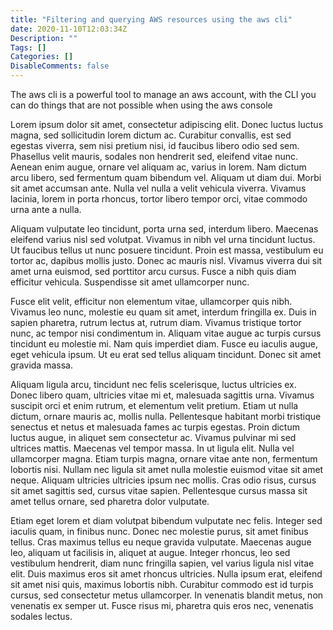 ```yaml
---
title: "Filtering and querying AWS resources using the aws cli"
date: 2020-11-10T12:03:34Z
Description: ""
Tags: []
Categories: []
DisableComments: false
---
```

The aws cli is a powerful tool to manage an aws account, with the CLI you can do things that are not possible when using the aws console


Lorem ipsum dolor sit amet, consectetur adipiscing elit. Donec luctus luctus magna, sed sollicitudin lorem dictum ac. Curabitur convallis, est sed egestas viverra, sem nisi pretium nisi, id faucibus libero odio sed sem. Phasellus velit mauris, sodales non hendrerit sed, eleifend vitae nunc. Aenean enim augue, ornare vel aliquam ac, varius in lorem. Nam dictum arcu libero, sed fermentum quam bibendum vel. Aliquam ut diam dui. Morbi sit amet accumsan ante. Nulla vel nulla a velit vehicula viverra. Vivamus lacinia, lorem in porta rhoncus, tortor libero tempor orci, vitae commodo urna ante a nulla.

Aliquam vulputate leo tincidunt, porta urna sed, interdum libero. Maecenas eleifend varius nisl sed volutpat. Vivamus in nibh vel urna tincidunt luctus. Ut faucibus tellus ut nunc posuere tincidunt. Proin est massa, vestibulum eu tortor ac, dapibus mollis justo. Donec ac mauris nisl. Vivamus viverra dui sit amet urna euismod, sed porttitor arcu cursus. Fusce a nibh quis diam efficitur vehicula. Suspendisse sit amet ullamcorper nunc.

Fusce elit velit, efficitur non elementum vitae, ullamcorper quis nibh. Vivamus leo nunc, molestie eu quam sit amet, interdum fringilla ex. Duis in sapien pharetra, rutrum lectus at, rutrum diam. Vivamus tristique tortor nunc, ac tempor nisi condimentum in. Aliquam vitae augue ac turpis cursus tincidunt eu molestie mi. Nam quis imperdiet diam. Fusce eu iaculis augue, eget vehicula ipsum. Ut eu erat sed tellus aliquam tincidunt. Donec sit amet gravida massa.

Aliquam ligula arcu, tincidunt nec felis scelerisque, luctus ultricies ex. Donec libero quam, ultricies vitae mi et, malesuada sagittis urna. Vivamus suscipit orci et enim rutrum, et elementum velit pretium. Etiam ut nulla dictum, ornare mauris ac, mollis nulla. Pellentesque habitant morbi tristique senectus et netus et malesuada fames ac turpis egestas. Proin dictum luctus augue, in aliquet sem consectetur ac. Vivamus pulvinar mi sed ultrices mattis. Maecenas vel tempor massa. In ut ligula elit. Nulla vel ullamcorper magna. Etiam turpis magna, ornare vitae ante non, fermentum lobortis nisi. Nullam nec ligula sit amet nulla molestie euismod vitae sit amet neque. Aliquam ultricies ultricies ipsum nec mollis. Cras odio risus, cursus sit amet sagittis sed, cursus vitae sapien. Pellentesque cursus massa sit amet tellus ornare, sed pharetra dolor vulputate.

Etiam eget lorem et diam volutpat bibendum vulputate nec felis. Integer sed iaculis quam, in finibus nunc. Donec nec molestie purus, sit amet finibus tellus. Cras maximus tellus eu neque gravida vulputate. Maecenas augue leo, aliquam ut facilisis in, aliquet at augue. Integer rhoncus, leo sed vestibulum hendrerit, diam nunc fringilla sapien, vel varius ligula nisl vitae elit. Duis maximus eros sit amet rhoncus ultricies. Nulla ipsum erat, eleifend sit amet nisi quis, maximus lobortis nibh. Curabitur commodo est id turpis cursus, sed consectetur metus ullamcorper. In venenatis blandit metus, non venenatis ex semper ut. Fusce risus mi, pharetra quis eros nec, venenatis sodales lectus. 